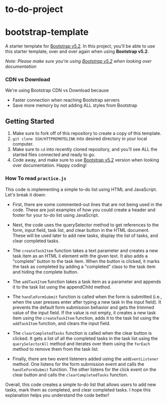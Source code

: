 # to-do-project
# bootstrap-template
A starter template for [Bootstrap v5.2](https://getbootstrap.com/docs/5.2/getting-started/introduction/).
In this project, you'll be able to use this starter template, over and over again when using **Bootstrap v5.2**.

*Note: Please make sure you're using [Bootstrap v5.2](https://getbootstrap.com/docs/5.2/getting-started/introduction/) when looking over documentation*

### CDN vs Download
We're using Bootstrap CDN vs Download because
- Faster connection when reaching Bootstrap servers
- Save more memory by not adding ALL styles from Bootstrap

## Getting Started
1. Make sure to fork off of this repository to create a copy of this template.
2. `git clone SSH/HTTPREMOTELINK` into desired directory in your local computer.
3. Make sure to `cd` into recently cloned repository, and you'll see ALL the started files connected and ready to go.
4. Code away, and make sure to use [Bootstrap v5.2](https://getbootstrap.com/docs/5.2/getting-started/introduction/) version when looking over documentation. Happy coding!

### How To read `practice.js` 

This code is implementing a simple to-do list using HTML and JavaScript. Let's break it down:

- First, there are some commented-out lines that are not being used in the code. These are just examples of how you could create a header and footer for your to-do list using JavaScript.

- Next, the code uses the querySelector method to get references to the form, input field, task list, and clear button in the HTML document. These will be used later to add new tasks, display the list of tasks, and clear completed tasks.

- The `createTaskItem` function takes a text parameter and creates a new task item as an HTML li element with the given text. It also adds a "complete" button to the task item. When the button is clicked, it marks the task as completed by adding a "completed" class to the task item and hiding the complete button.

- The `addTaskItem` function takes a task item as a parameter and appends it to the task list using the appendChild method.

- The `handleFormSubmit` function is called when the form is submitted (i.e., when the user presses enter after typing a new task in the input field). It prevents the default form submission behavior and gets the trimmed value of the input field. If the value is not empty, it creates a new task item using the `createTaskItem` function, adds it to the task list using the `addTaskItem` function, and clears the input field.

- The `clearCompletedTasks` function is called when the clear button is clicked. It gets a list of all the completed tasks in the task list using the `querySelectorAll` method and iterates over them using the `forEach` method to remove them from the task list.

- Finally, there are two event listeners added using the `addEventListener` method. One listens for the form submission event and calls the `handleFormSubmit` function. The other listens for the click event on the clear button and calls the `clearCompletedTasks` function.

Overall, this code creates a simple to-do list that allows users to add new tasks, mark them as completed, and clear completed tasks. I hope this explanation helps you understand the code better!
